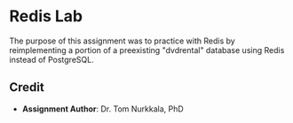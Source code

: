 # Redis Lab

The purpose of this assignment was to practice with Redis by reimplementing
a portion of a preexisting "dvdrental" database using Redis instead of
PostgreSQL.

## Credit

- **Assignment Author**: Dr. Tom Nurkkala, PhD